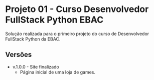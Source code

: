 # Projeto 01 - Curso Desenvolvedor FullStack Python EBAC

Solução realizada para o primeiro projeto do curso de Desenvolvedor FullStack Python da EBAC.

## Versões

- v.1.0.0 - Site finalizado
  - Página inicial de uma loja de games.
